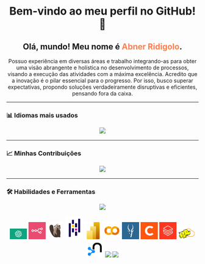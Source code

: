 <h1 align="center">Bem-vindo ao meu perfil no GitHub! 👋</h1>

<h2 align="center">Olá, mundo! Meu nome é <span style="color:#FF7F50;">Abner Ridigolo</span>.</h2>

<p align="center">
Possuo experiência em diversas áreas e trabalho integrando-as para obter uma visão abrangente e holística no desenvolvimento de processos, visando a execução das atividades com a máxima excelência. Acredito que a inovação é o pilar essencial para o progresso. Por isso, busco superar expectativas, propondo soluções verdadeiramente disruptivas e eficientes, pensando fora da caixa.
</p>

---

### 📊 **Idiomas mais usados**
<p align="center">
<img src="https://github-readme-stats.vercel.app/api/top-langs/?username=AbnerRidigolo&layout=compact&theme=radical&hide_border=true&langs_count=8" />
</p>

---


### 📈 **Minhas Contribuições**
<p align="center">
<img src="https://github-readme-streak-stats.herokuapp.com/?user=AbnerRidigolo&theme=radical" />
</p>

---
### 🛠 **Habilidades e Ferramentas**
<p align="center">

<!-- Ícones do skillicons -->
<img src="https://skillicons.dev/icons?i=python,r,julia,anaconda,sklearn,tensorflow,pytorch,opencv,kafka,hadoop,spark,scala,postgres,mysql,sqlite,mongodb,redis,snowflake,dbt,docker,linux,git,github,githubactions,gitlab,aws,gcp,azure,vscode,visualstudio,vercel,figma,notion,trello,cypress,postman,bootstrap,kubernetes,php,java,js,ts,html,css,fastapi,eclipse,pycharm,discord,latex,firebase,graphql,powershell,npm,nodejs,tailwind,selenium&perline=11" />

<p align="center">
<img src="openai.png" width="45" />
<img src="n8n.png" width="45" />
<img src="dbeaver.png" width="45" />
<img src="pandas.png" width="45" />
<img src="powerbi.png" width="45" />
<img src="colab.png" width="45" />
<img src="impala.png" width="45" />
<img src="cloudera.jpeg" width="45" />
<img src="databricks.png" width="45" />
<img src="hadoop.png" width="45" />
<img src="neoforj.png" width="45" />
<img src="porco.png" width="45" />
<img src="faisca.png" width="45" />
</p>


</p>
